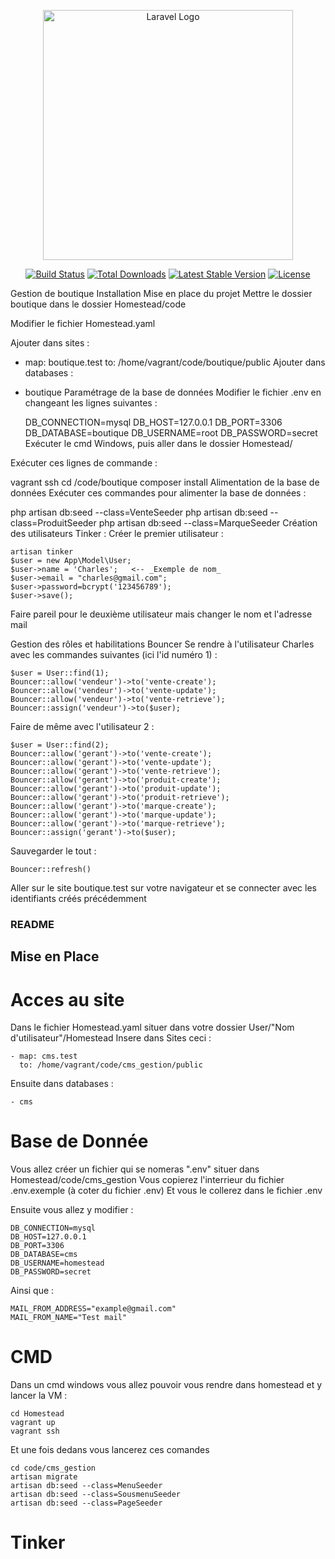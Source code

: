 <p align="center"><a href="https://laravel.com" target="_blank"><img src="https://raw.githubusercontent.com/laravel/art/master/logo-lockup/5%20SVG/2%20CMYK/1%20Full%20Color/laravel-logolockup-cmyk-red.svg" width="400" alt="Laravel Logo"></a></p>

<p align="center">
<a href="https://github.com/laravel/framework/actions"><img src="https://github.com/laravel/framework/workflows/tests/badge.svg" alt="Build Status"></a>
<a href="https://packagist.org/packages/laravel/framework"><img src="https://img.shields.io/packagist/dt/laravel/framework" alt="Total Downloads"></a>
<a href="https://packagist.org/packages/laravel/framework"><img src="https://img.shields.io/packagist/v/laravel/framework" alt="Latest Stable Version"></a>
<a href="https://packagist.org/packages/laravel/framework"><img src="https://img.shields.io/packagist/l/laravel/framework" alt="License"></a>
</p>

Gestion de boutique
Installation
Mise en place du projet
Mettre le dossier boutique dans le dossier Homestead/code

Modifier le fichier Homestead.yaml

Ajouter dans sites :

  - map: boutique.test
    to: /home/vagrant/code/boutique/public
Ajouter dans databases :

  - boutique
Paramétrage de la base de données
Modifier le fichier .env en changeant les lignes suivantes :

    DB_CONNECTION=mysql
    DB_HOST=127.0.0.1
    DB_PORT=3306
    DB_DATABASE=boutique
    DB_USERNAME=root
    DB_PASSWORD=secret
Exécuter le cmd Windows, puis aller dans le dossier Homestead/

Exécuter ces lignes de commande :

  vagrant ssh
  cd /code/boutique
  composer install
Alimentation de la base de données
Exécuter ces commandes pour alimenter la base de données :

  php artisan db:seed --class=VenteSeeder
  php artisan db:seed --class=ProduitSeeder
  php artisan db:seed --class=MarqueSeeder
Création des utilisateurs
Tinker :
Créer le premier utilisateur :

    artisan tinker
    $user = new App\Model\User;
    $user->name = 'Charles';   <-- _Exemple de nom_
    $user->email = "charles@gmail.com";
    $user->password=bcrypt('123456789');
    $user->save();
Faire pareil pour le deuxième utilisateur mais changer le nom et l'adresse mail

Gestion des rôles et habilitations
Bouncer
Se rendre à l'utilisateur Charles avec les commandes suivantes (ici l'id numéro 1) :

    $user = User::find(1);
    Bouncer::allow('vendeur')->to('vente-create');
    Bouncer::allow('vendeur')->to('vente-update');
    Bouncer::allow('vendeur')->to('vente-retrieve');
    Bouncer::assign('vendeur')->to($user);
Faire de même avec l'utilisateur 2 :

    $user = User::find(2);
    Bouncer::allow('gerant')->to('vente-create');
    Bouncer::allow('gerant')->to('vente-update');
    Bouncer::allow('gerant')->to('vente-retrieve');
    Bouncer::allow('gerant')->to('produit-create');
    Bouncer::allow('gerant')->to('produit-update');
    Bouncer::allow('gerant')->to('produit-retrieve');
    Bouncer::allow('gerant')->to('marque-create');
    Bouncer::allow('gerant')->to('marque-update');
    Bouncer::allow('gerant')->to('marque-retrieve');
    Bouncer::assign('gerant')->to($user);
Sauvegarder le tout :

    Bouncer::refresh()
Aller sur le site boutique.test sur votre navigateur et se connecter avec les identifiants créés précédemment

### README
## Mise en Place
# Acces au site

Dans le fichier Homestead.yaml situer dans votre dossier User/"Nom d'utilisateur"/Homestead
Insere dans Sites ceci : 

    - map: cms.test
      to: /home/vagrant/code/cms_gestion/public

Ensuite dans databases : 

    - cms

# Base de Donnée

Vous allez créer un fichier qui se nomeras ".env" situer dans Homestead/code/cms_gestion
Vous copierez l'interrieur du fichier .env.exemple (à coter du fichier .env)
Et vous le collerez dans le fichier .env

Ensuite vous allez y modifier :

    DB_CONNECTION=mysql
    DB_HOST=127.0.0.1
    DB_PORT=3306
    DB_DATABASE=cms
    DB_USERNAME=homestead
    DB_PASSWORD=secret

Ainsi que :

    MAIL_FROM_ADDRESS="example@gmail.com"
    MAIL_FROM_NAME="Test mail"

# CMD
Dans un cmd windows vous allez pouvoir vous rendre dans homestead et y lancer la VM :

    cd Homestead
    vagrant up
    vagrant ssh

Et une fois dedans vous lancerez ces comandes

    cd code/cms_gestion
    artisan migrate
    artisan db:seed --class=MenuSeeder
    artisan db:seed --class=SousmenuSeeder
    artisan db:seed --class=PageSeeder

# Tinker

